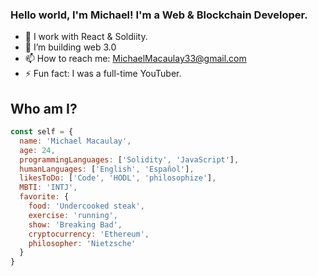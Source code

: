 ### Hello world, I'm Michael! I'm a Web & Blockchain Developer.

- 🔭 I work with React & Soldiity.
- 👯 I’m building web 3.0
- 📫 How to reach me: MichaelMacaulay33@gmail.com
- ⚡ Fun fact: I was a full-time YouTuber.

## Who am I?

```js
const self = {
  name: 'Michael Macaulay',
  age: 24,
  programmingLanguages: ['Solidity', 'JavaScript'],
  humanLanguages: ['English', 'Español'],
  likesToDo: ['Code', 'HODL', 'philosophize'],
  MBTI: 'INTJ',
  favorite: {
    food: 'Undercooked steak',
    exercise: 'running',
    show: 'Breaking Bad',
    cryptocurrency: 'Ethereum',
    philosopher: 'Nietzsche'
  }
}
```
